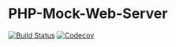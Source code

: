 # PHP-Mock-Web-Server

[![Build Status](https://img.shields.io/travis/Nicc0/php-mock-web-server.svg?style=flat-square)](https://travis-ci.org/Nicc0/php-mock-web-server) [![Codecov](https://img.shields.io/codecov/c/github/nicc0/php-mock-web-server.svg?style=flat-square)](https://codecov.io/gh/Nicc0/php-mock-web-server)
